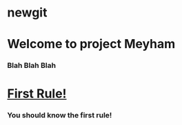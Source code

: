 
# newgit
<h1>Welcome to project Meyham</h1>
<h3>Blah Blah Blah</h3>
<u><h1>First Rule!</h1></u>
<h3>You should know the first rule!</h3>

